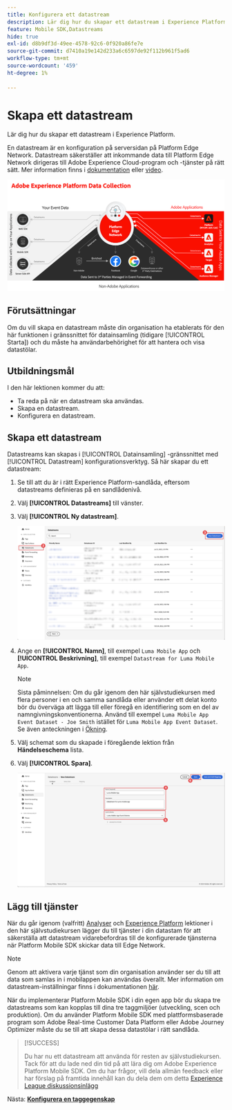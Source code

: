 ```yaml
---
title: Konfigurera ett datastream
description: Lär dig hur du skapar ett datastream i Experience Platform.
feature: Mobile SDK,Datastreams
hide: true
exl-id: d8b9df3d-49ee-4578-92c6-0f920a86fe7e
source-git-commit: d7410a19e142d233a6c6597de92f112b961f5ad6
workflow-type: tm+mt
source-wordcount: '459'
ht-degree: 1%

---
```


# Skapa ett datastream

Lär dig hur du skapar ett datastream i Experience Platform.

En datastream är en konfiguration på serversidan på Platform Edge Network. Datastream säkerställer att inkommande data till Platform Edge Network dirigeras till Adobe Experience Cloud-program och -tjänster på rätt sätt. Mer information finns i [dokumentation](https://experienceleague.adobe.com/docs/experience-platform/edge/fundamentals/datastreams.html) eller [video](https://experienceleague.adobe.com/docs/platform-learn/data-collection/edge-network/configure-datastreams.html).

![Arkitektur](assets/architecture.png)

## Förutsättningar

Om du vill skapa en datastream måste din organisation ha etablerats för den här funktionen i gränssnittet för datainsamling (tidigare [!UICONTROL Starta]) och du måste ha användarbehörighet för att hantera och visa datastölar.

## Utbildningsmål

I den här lektionen kommer du att:

* Ta reda på när en datastream ska användas.
* Skapa en datastream.
* Konfigurera en datastream.

## Skapa ett datastream

Datastreams kan skapas i [!UICONTROL Datainsamling] -gränssnittet med [!UICONTROL Datastream] konfigurationsverktyg. Så här skapar du ett datastream:

1. Se till att du är i rätt Experience Platform-sandlåda, eftersom datastreams definieras på en sandlådenivå.
1. Välj **[!UICONTROL Datastreams]** till vänster.
1. Välj **[!UICONTROL Ny datastream]**.

   ![datastreams - startsida](assets/datastream-new.png)

1. Ange en **[!UICONTROL Namn]**, till exempel `Luma Mobile App` och **[!UICONTROL Beskrivning]**, till exempel `Datastream for Luma Mobile App`.

   >[!NOTE]
   >
   >Sista påminnelsen: Om du går igenom den här självstudiekursen med flera personer i en och samma sandlåda eller använder ett delat konto bör du överväga att lägga till eller föregå en identifiering som en del av namngivningskonventionerna. Använd till exempel `Luma Mobile App Event Dataset - Joe Smith` istället för `Luma Mobile App Event Dataset`. Se även anteckningen i [Ökning](overview.md).

1. Välj schemat som du skapade i föregående lektion från **Händelseschema** lista.
1. Välj **[!UICONTROL Spara]**.

   ![nya datastreams](assets/datastream-name.png)


## Lägg till tjänster

När du går igenom (valfritt) [Analyser](analytics.md) och [Experience Platform](platform.md) lektioner i den här självstudiekursen lägger du till tjänster i din datastam för att säkerställa att datastream vidarebefordras till de konfigurerade tjänsterna när Platform Mobile SDK skickar data till Edge Network.

<!--

### Adobe Analytics

1. Select **[!UICONTROL Add Service]**.

1. Add **[!UICONTROL Adobe Analytics]** from the [!UICONTROL Service] list, 

1. Enter the name of the report site that you want to use in **[!UICONTROL Report Suite ID]**.

1. Enable the service by switching **[!UICONTROL Enabled]** on.

1. Select **[!UICONTROL Save]**.

   ![Add Adobe Analytics as datastream service](assets/datastream-service-aa.png)


### Adobe Experience Platform

You might also want to enable the Adobe Experience Platform service. 

>[!IMPORTANT]
>
>You can only enable the Adobe Experience Platform service when having created an event dataset. If you don't already have an event dataset created, follow the instructions [here](platform.md).

1. Click ![Add](https://spectrum.adobe.com/static/icons/workflow_18/Smock_AddCircle_18_N.svg) **[!UICONTROL Add Service]** to add another service.

1. Select **[!UICONTROL Adobe Experience Platform]** from the [!UICONTROL Service] list.

1. Enable the service by switching **[!UICONTROL Enabled]** on.

1. Select the **[!UICONTROL Event Dataset]** that you created as part of the [Create a dataset](platform.md#create-a-dataset) instructions, for example **Luma Mobile App Event Dataset**

1. Select **[!UICONTROL Save]**.

   ![Add Adobe Experience Platform as a datastream service](assets/datastream-service-aep.png)
1. The final configuration should look something like this.
   
   ![datastream settings](assets/datastream-settings.png)

-->


>[!NOTE]
>
>Genom att aktivera varje tjänst som din organisation använder ser du till att data som samlas in i mobilappen kan användas överallt. Mer information om datastream-inställningar finns i dokumentationen [här](https://experienceleague.adobe.com/docs/experience-platform/edge/fundamentals/datastreams.html#adobe-experience-platform-settings).

När du implementerar Platform Mobile SDK i din egen app bör du skapa tre datastreams som kan kopplas till dina tre taggmiljöer (utveckling, scen och produktion). Om du använder Platform Mobile SDK med plattformsbaserade program som Adobe Real-time Customer Data Platform eller Adobe Journey Optimizer måste du se till att skapa dessa datastölar i rätt sandlåda.

>[!SUCCESS]
>
>Du har nu ett datastream att använda för resten av självstudiekursen.<br/>Tack för att du lade ned din tid på att lära dig om Adobe Experience Platform Mobile SDK. Om du har frågor, vill dela allmän feedback eller har förslag på framtida innehåll kan du dela dem om detta [Experience League diskussionsinlägg](https://experienceleaguecommunities.adobe.com/t5/adobe-experience-platform-launch/tutorial-discussion-implement-adobe-experience-cloud-in-mobile/td-p/443796)

Nästa: **[Konfigurera en taggegenskap](configure-tags.md)**
